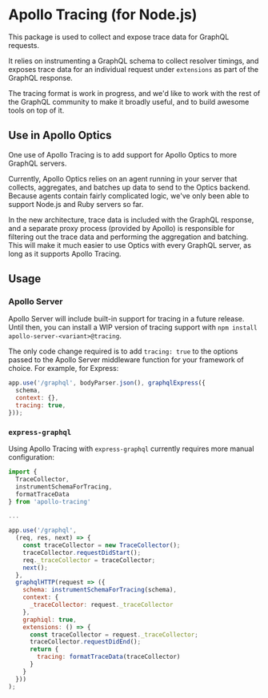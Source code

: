 # Apollo Tracing (for Node.js)

This package is used to collect and expose trace data for GraphQL requests. 

It relies on instrumenting a GraphQL schema to collect resolver timings, and exposes trace data for an individual request under `extensions` as part of the GraphQL response.

The tracing format is work in progress, and we'd like to work with the rest of the GraphQL community to make it broadly useful, and to build awesome tools on top of it.

## Use in Apollo Optics

One use of Apollo Tracing is to add support for Apollo Optics to more GraphQL servers.

Currently, Apollo Optics relies on an agent running in your server that collects, aggregates, and batches up data to send to the Optics backend. Because agents contain fairly complicated logic, we've only been able to support Node.js and Ruby servers so far.

In the new architecture, trace data is included with the GraphQL response, and a separate proxy process (provided by Apollo) is responsible for filtering out the trace data and performing the aggregation and batching. This will make it much easier to use Optics with every GraphQL server, as long as it supports Apollo Tracing.

## Usage

### Apollo Server

Apollo Server will include built-in support for tracing in a future release. Until then, you can install a WIP version of tracing support with `npm install apollo-server-<variant>@tracing`.

The only code change required is to add `tracing: true` to the options passed to the Apollo Server middleware function for your framework of choice. For example, for Express:

```javascript
app.use('/graphql', bodyParser.json(), graphqlExpress({
  schema,
  context: {},
  tracing: true,
}));
```

### `express-graphql`

Using Apollo Tracing with `express-graphql` currently requires more manual configuration:

```javascript
import {
  TraceCollector,
  instrumentSchemaForTracing,
  formatTraceData
} from 'apollo-tracing'

...

app.use('/graphql', 
  (req, res, next) => {
    const traceCollector = new TraceCollector();
    traceCollector.requestDidStart();
    req._traceCollector = traceCollector;
    next(); 
  }, 
  graphqlHTTP(request => ({
    schema: instrumentSchemaForTracing(schema),
    context: {
      _traceCollector: request._traceCollector
    },
    graphiql: true,
    extensions: () => {
      const traceCollector = request._traceCollector;
      traceCollector.requestDidEnd();
      return {
        tracing: formatTraceData(traceCollector)
      }
    }
  }))
);
```